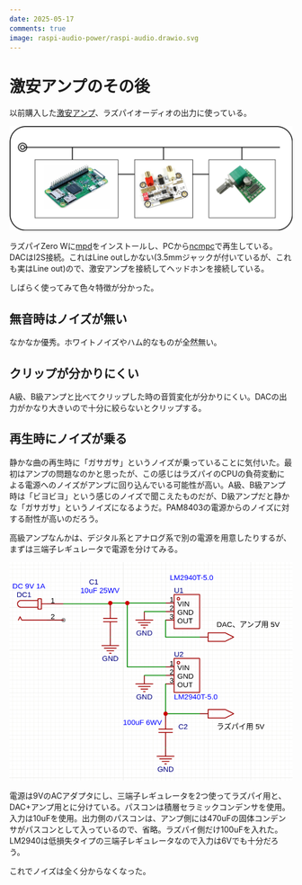```yaml
---
date: 2025-05-17
comments: true
image: raspi-audio-power/raspi-audio.drawio.svg
---
```


# 激安アンプのその後

以前購入した[激安アンプ](https://www.ruimo.com/showArticle/1667)、ラズパイオーディオの出力に使っている。

![回路図1](raspi-audio-power/raspi-audio.drawio.svg)

ラズパイZero Wに[mpd](https://github.com/laheym/rpi-mpd)をインストールし、PCから[ncmpc](https://www.musicpd.org/clients/ncmpc/)で再生している。DACはI2S接続。これはLine outしかない(3.5mmジャックが付いているが、これも実はLine out)ので、激安アンプを接続してヘッドホンを接続している。

しばらく使ってみて色々特徴が分かった。

## 無音時はノイズが無い

なかなか優秀。ホワイトノイズやハム的なものが全然無い。

## クリップが分かりにくい

A級、B級アンプと比べてクリップした時の音質変化が分かりにくい。DACの出力がかなり大きいので十分に絞らないとクリップする。

## 再生時にノイズが乗る

静かな曲の再生時に「ガサガサ」というノイズが乗っていることに気付いた。最初はアンプの問題なのかと思ったが、この感じはラズパイのCPUの負荷変動による電源へのノイズがアンプに回り込んでいる可能性が高い。A級、B級アンプ時は「ビヨビヨ」という感じのノイズで聞こえたものだが、D級アンプだと静かな「ガサガサ」というノイズになるようだ。PAM8403の電源からのノイズに対する耐性が高いのだろう。

高級アンプなんかは、デジタル系とアナログ系で別の電源を用意したりするが、まずは三端子レギュレータで電源を分けてみる。

![回路図](raspi-audio-power/schematics.png)

電源は9VのACアダプタにし、三端子レギュレータを2つ使ってラズパイ用と、DAC+アンプ用とに分けている。パスコンは積層セラミックコンデンサを使用。入力は10uFを使用。出力側のパスコンは、アンプ側には470uFの固体コンデンサがパスコンとして入っているので、省略。ラズパイ側だけ100uFを入れた。LM2940は低損失タイプの三端子レギュレータなので入力は6Vでも十分だろう。

これでノイズは全く分からなくなった。
